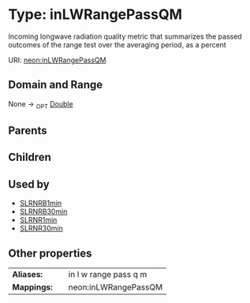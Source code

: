 
# Type: inLWRangePassQM


Incoming longwave radiation  quality metric that summarizes the passed outcomes of the range test over the averaging period, as a percent

URI: [neon:inLWRangePassQM](https://data.neonscience.org/inLWRangePassQM)


## Domain and Range

None ->  <sub>OPT</sub> [Double](types/Double.md)

## Parents


## Children


## Used by

 * [SLRNRB1min](SLRNRB1min.md)
 * [SLRNRB30min](SLRNRB30min.md)
 * [SLRNR1min](SLRNR1min.md)
 * [SLRNR30min](SLRNR30min.md)

## Other properties

|  |  |  |
| --- | --- | --- |
| **Aliases:** | | in l w range pass q m |
| **Mappings:** | | neon:inLWRangePassQM |

